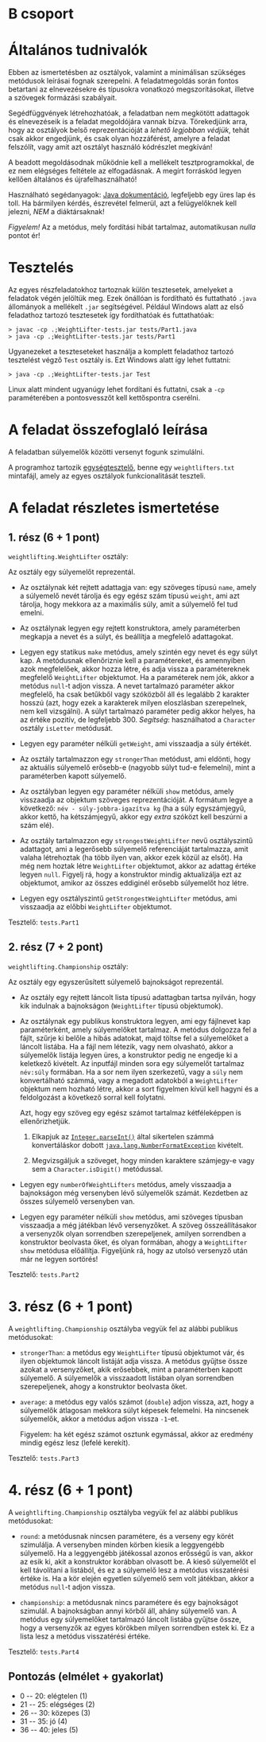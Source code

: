 # B csoport

# Általános tudnivalók

Ebben az ismertetésben az osztályok, valamint a minimálisan szükséges metódusok leírásai fognak szerepelni. A feladatmegoldás során fontos betartani az elnevezésekre és típusokra vonatkozó megszorításokat, illetve a szövegek formázási szabályait.

Segédfüggvények létrehozhatóak, a feladatban nem megkötött adattagok és elnevezéseik is a feladat megoldójára vannak bízva. Törekedjünk arra, hogy az osztályok belső reprezentációját a _lehető legjobban védjük_, tehát csak akkor engedjünk, és csak olyan hozzáférést, amelyre a feladat felszólít, vagy amit azt osztályt használó kódrészlet megkíván!

A beadott megoldásodnak működnie kell a mellékelt tesztprogramokkal, de ez nem elégséges feltétele az elfogadásnak. A megírt forráskód legyen kellően általános és újrafelhasználható!

Használható segédanyagok: [Java dokumentáció](https://bead.inf.elte.hu/files/java/WeightLifter-tests.zip), legfeljebb egy üres lap és toll. Ha bármilyen kérdés, észrevétel felmerül, azt a felügyelőknek kell jelezni, _NEM_ a diáktársaknak!

_Figyelem!_ Az a metódus, mely fordítási hibát tartalmaz, automatikusan _nulla_ pontot ér!

# Tesztelés

Az egyes részfeladatokhoz tartoznak külön tesztesetek, amelyeket a feladatok végén jelöltük meg. Ezek önállóan is fordítható és futtatható `.java` állományok a mellékelt `.jar` segítségével. Például Windows alatt az első feladathoz tartozó tesztesetek így fordíthatóak és futtathatóak:

    > javac -cp .;WeightLifter-tests.jar tests/Part1.java
    > java -cp .;WeightLifter-tests.jar tests/Part1

Ugyanezeket a teszteseteket használja a komplett feladathoz tartozó tesztelést végző `Test` osztály is. Ezt Windows alatt így lehet futtatni:

    > java -cp .;WeightLifter-tests.jar Test

Linux alatt mindent ugyanúgy lehet fordítani és futtatni, csak a `-cp` paraméterében a pontosvesszőt kell kettőspontra cserélni.

# A feladat összefoglaló leírása

A feladatban súlyemelők közötti versenyt fogunk szimulálni.

A programhoz tartozik [egységtesztelő](/files/java/WeightLifter-tests.zip), benne egy `weightlifters.txt` mintafájl, amely az egyes osztályok funkcionalitását teszteli.

# A feladat részletes ismertetése

## 1\. rész (6 + 1 pont)

`weightlifting.WeightLifter` osztály:

Az osztály egy súlyemelőt reprezentál.

*   Az osztálynak két rejtett adattagja van: egy szöveges típusú `name`, amely a súlyemelő nevét tárolja és egy egész szám típusú `weight`, ami azt tárolja, hogy mekkora az a maximális súly, amit a súlyemelő fel tud emelni.

*   Az osztálynak legyen egy rejtett konstruktora, amely paraméterben megkapja a nevet és a súlyt, és beállítja a megfelelő adattagokat.

*   Legyen egy statikus `make` metódus, amely szintén egy nevet és egy súlyt kap. A metódusnak ellenőriznie kell a paramétereket, és amennyiben azok megfelelőek, akkor hozza létre, és adja vissza a paramétereknek megfelelő `WeightLifter` objektumot. Ha a paraméterek nem jók, akkor a metódus `null`-t adjon vissza. A nevet tartalmazó paraméter akkor megfelelő, ha csak betűkből vagy szóközből áll és legalább 2 karakter hosszú (azt, hogy ezek a karakterek milyen eloszlásban szerepelnek, nem kell vizsgálni). A súlyt tartalmazó paraméter pedig akkor helyes, ha az értéke pozitív, de legfeljebb 300\. _Segítség_: használhatod a `Character` osztály `isLetter` metódusát.

*   Legyen egy paraméter nélküli `getWeight`, ami visszaadja a súly értékét.

*   Az osztály tartalmazzon egy `strongerThan` metódust, ami eldönti, hogy az aktuális súlyemelő erősebb-e (nagyobb súlyt tud-e felemelni), mint a paraméterben kapott súlyemelő.

*   Az osztályban legyen egy paraméter nélküli `show` metódus, amely visszaadja az objektum szöveges reprezentációját. A formátum legye a következő: `név - súly-jobbra-igazítva kg` (ha a súly egyszámjegyű, akkor kettő, ha kétszámjegyű, akkor egy _extra_ szóközt kell beszúrni a szám elé).

*   Az osztály tartalmazzon egy `strongestWeightLifter` nevű osztályszintű adattagot, ami a legerősebb súlyemelő referenciáját tartalmazza, amit valaha létrehoztak (ha több ilyen van, akkor ezek közül az elsőt). Ha még nem hoztak létre `WeightLifter` objektumot, akkor az adattag értéke legyen `null`. Figyelj rá, hogy a konstruktor mindig aktualizálja ezt az objektumot, amikor az összes eddiginél erősebb súlyemelőt hoz létre.

*   Legyen egy osztályszintű `getStrongestWeightLifter` metódus, ami visszaadja az előbbi `WeightLifter` objektumot.

Tesztelő: `tests.Part1`

## 2\. rész (7 + 2 pont)

`weightlifting.Championship` osztály:

Az osztály egy egyszerűsített súlyemelő bajnokságot reprezentál.

*   Az osztály egy rejtett láncolt lista típusú adattagban tartsa nyilván, hogy kik indulnak a bajnokságon (`WeightLifter` típusú objektumok).

*   Az osztálynak egy publikus konstruktora legyen, ami egy fájlnevet kap paraméterként, amely súlyemelőket tartalmaz. A metódus dolgozza fel a fájlt, szűrje ki belőle a hibás adatokat, majd töltse fel a súlyemelőket a láncolt listába. Ha a fájl nem létezik, vagy nem olvasható, akkor a súlyemelők listája legyen üres, a konstruktor pedig ne engedje ki a keletkező kivételt. Az inputfájl minden sora egy súlyemelőt tartalmaz `név:súly` formában. Ha a sor nem ilyen szerkezetű, vagy a `súly` nem konvertálható számmá, vagy a megadott adatokból a `WeightLifter` objektum nem hozható létre, akkor a sort figyelmen kívül kell hagyni és a feldolgozást a következő sorral kell folytatni.

    Azt, hogy egy szöveg egy egész számot tartalmaz kétféleképpen is ellenőrizhetjük.

    1.  Elkapjuk az [`Integer.parseInt()`](https://bead.inf.elte.hu/files/java/api/java/lang/Integer.html#parseInt-java.lang.String-) által sikertelen számmá konvertáláskor dobott [`java.lang.NumberFormatException`](https://bead.inf.elte.hu/files/java/api/java/lang/NumberFormatException.html) kivételt.

    2.  Megvizsgáljuk a szöveget, hogy minden karaktere számjegy-e vagy sem a `Character.isDigit()` metódussal.

*   Legyen egy `numberOfWeightLifters` metódus, amely visszaadja a bajnokságon még versenyben lévő súlyemelők számát. Kezdetben az összes súlyemelő versenyben van.

*   Legyen egy paraméter nélküli `show` metódus, ami szöveges típusban visszaadja a még játékban lévő versenyzőket. A szöveg összeállításakor a versenyzők olyan sorrendben szerepeljenek, amilyen sorrendben a konstruktor beolvasta őket, és olyan formában, ahogy a `WeightLifter` `show` metódusa előállítja. Figyeljünk rá, hogy az utolsó versenyző után már ne legyen sortörés!

Tesztelő: `tests.Part2`

# 3\. rész (6 + 1 pont)

A `weightlifting.Championship` osztályba vegyük fel az alábbi publikus metódusokat:

*   `strongerThan`: a metódus egy `WeightLifter` típusú objektumot vár, és ilyen objektumok láncolt listáját adja vissza. A metódus gyűjtse össze azokat a versenyzőket, akik erősebbek, mint a paraméterben kapott súlyemelő. A súlyemelők a visszaadott listában olyan sorrendben szerepeljenek, ahogy a konstruktor beolvasta őket.

*   `average`: a metódus egy valós számot (`double`) adjon vissza, azt, hogy a súlyemelők átlagosan mekkora súlyt képesek felemelni. Ha nincsenek súlyemelők, akkor a metódus adjon vissza `-1`-et.

    Figyelem: ha két egész számot osztunk egymással, akkor az eredmény mindig egész lesz (lefelé kerekít).

Tesztelő: `tests.Part3`

# 4\. rész (6 + 1 pont)

A `weightlifting.Championship` osztályba vegyük fel az alábbi publikus metódusokat:

*   `round`: a metódusnak nincsen paramétere, és a verseny egy körét szimulálja. A versenyben minden körben kiesik a leggyengébb súlyemelő. Ha a leggyengébb játékossal azonos erősségű is van, akkor az esik ki, akit a konstruktor korábban olvasott be. A kieső súlyemelőt el kell távolítani a listából, és ez a súlyemelő lesz a metódus visszatérési értéke is. Ha a kör elején egyetlen súlyemelő sem volt játékban, akkor a metódus `null`-t adjon vissza.

*   `championship`: a metódusnak nincs paramétere és egy bajnokságot szimulál. A bajnokságban annyi körből áll, ahány súlyemelő van. A metódus egy súlyemelőket tartalmazó láncolt listába gyűjtse össze, hogy a versenyzők az egyes körökben milyen sorrendben estek ki. Ez a lista lesz a metódus visszatérési értéke.

Tesztelő: `tests.Part4`

## Pontozás (elmélet + gyakorlat)

*   0 -- 20: elégtelen (1)
*   21 -- 25: elégséges (2)
*   26 -- 30: közepes (3)
*   31 -- 35: jó (4)
*   36 -- 40: jeles (5)

</div>